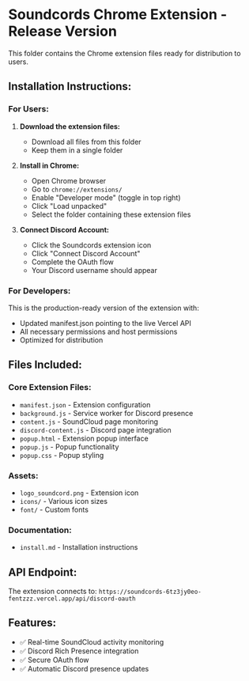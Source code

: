# Soundcords Chrome Extension - Release Version

This folder contains the Chrome extension files ready for distribution to users.

## Installation Instructions:

### For Users:

1. **Download the extension files:**
   - Download all files from this folder
   - Keep them in a single folder

2. **Install in Chrome:**
   - Open Chrome browser
   - Go to `chrome://extensions/`
   - Enable "Developer mode" (toggle in top right)
   - Click "Load unpacked"
   - Select the folder containing these extension files

3. **Connect Discord Account:**
   - Click the Soundcords extension icon
   - Click "Connect Discord Account"
   - Complete the OAuth flow
   - Your Discord username should appear

### For Developers:

This is the production-ready version of the extension with:
- Updated manifest.json pointing to the live Vercel API
- All necessary permissions and host permissions
- Optimized for distribution

## Files Included:

### Core Extension Files:
- `manifest.json` - Extension configuration
- `background.js` - Service worker for Discord presence
- `content.js` - SoundCloud page monitoring
- `discord-content.js` - Discord page integration
- `popup.html` - Extension popup interface
- `popup.js` - Popup functionality
- `popup.css` - Popup styling

### Assets:
- `logo_soundcord.png` - Extension icon
- `icons/` - Various icon sizes
- `font/` - Custom fonts

### Documentation:
- `install.md` - Installation instructions

## API Endpoint:
The extension connects to: `https://soundcords-6tz3jy0eo-fentzzz.vercel.app/api/discord-oauth`

## Features:
- ✅ Real-time SoundCloud activity monitoring
- ✅ Discord Rich Presence integration
- ✅ Secure OAuth flow
- ✅ Automatic Discord presence updates 